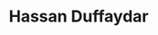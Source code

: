 # Hassan Duffaydar
<!DOCTYPE html>
<html lang="en">

<head>
    <meta charset="UTF-8">
    <meta name="viewport" content="width=device-width, initial-scale=1.0">
    <title>My Portfolio</title>
    <link rel="icon" type="image/png" href="path/to/favicon.png">
    <style>
        /* Global Styles */
        * {
            box-sizing: border-box;
        }

        body {
            background-color: #30605a;
            color: #333;
            font-family: Arial, sans-serif;
            margin: 0;
            padding: 0;
            overflow-x: hidden;
        }

        .container {
            max-width: 1200px;
            margin: 0 auto;
            padding: 40px;
        }

        /* Header */
        header {
            display: flex;
            align-items: center;
            justify-content: space-between;
            margin-bottom: 60px;
        }

        header h1 {
            margin: 0;
            font-size: 36px;
        }

        .profile-picture {
            width: 320px;
            height: 320px;
            border-radius: 50%;
            background-color: #ddd;
            /* Replace with your profile picture */
            background-image: url('images/profilepic.jpeg');
            background-size: cover;
            background-position: center;
        }

        /* Navigation */
        nav ul {
            display: flex;
            justify-content: center;
            margin-bottom: 60px;
        }

        nav ul li {
            margin-right: 40px;
        }

        nav ul li a {
            text-decoration: none;
            color: #333;
            font-weight: bold;
            font-size: 20px;
            transition: color 0.3s ease-in-out;
        }

        nav ul li a:hover {
            color: #ff7f50;
        }

        /* Sections */
        section {
            margin-bottom: 80px;
            padding-top: 80px;
            position: relative;
        }

        .section-heading {
            margin-bottom: 40px;
            font-size: 32px;
            text-transform: uppercase;
        }

        .section-content {
            display: flex;
            flex-wrap: wrap;
            align-items: center;
            justify-content: space-between;
        }

        .section-content .left-column {
            flex: 1;
            max-width: 50%;
        }

        .section-content .right-column {
            flex: 1;
            max-width: 40%;
            margin-top: 40px;
        }

        .section-content img {
            max-width: 100%;
            border-radius: 4px;
            box-shadow: 0 4px 10px rgba(0, 0, 0, 0.1);
        }

        .section-content p {
            line-height: 1.6;
            margin-bottom: 20px;
        }

        /* Contact Form */
        .contact-form {
            max-width: 500px;
            margin: 0 auto;
            text-align: center;
            position: relative;
        }

        .contact-form input,
        .contact-form textarea {
            width: 100%;
            padding: 10px;
            margin-bottom: 20px;
            border: 1px solid #ccc;
            border-radius: 4px;
            font-size: 16px;
        }

        .contact-form button {
            display: inline-block;
            padding: 10px 20px;
            background-color: #ff7f50;
            color: #fff;
            border: none;
            border-radius: 4px;
            font-size: 16px;
            cursor: pointer;
            transition: background-color 0.3s ease-in-out;
        }

        .contact-form button:hover {
            background-color: #ff6347;
        }

        .success-message {
            display: none;
            color: green;
            font-weight: bold;
            position: absolute;
            bottom: -30px;
            left: 50%;
            transform: translateX(-50%);
        }

        /* Social Links */
        .social-links {
            text-align: center;
            margin-top: 60px;
        }

        .social-links a {
            display: inline-block;
            margin: 0 10px;
            text-decoration: none;
            color: #333;
            background-color: #eee;
            padding: 12px 20px;
            border-radius: 4px;
            transition: transform 0.3s ease-in-out;
        }

        .social-links a:hover {
            transform: translateY(-3px);
            box-shadow: 0 4px 10px rgba(0, 0, 0, 0.1);
        }

        /* Animations */
        @keyframes fade-in {
            0% {
                opacity: 0;
            }

            100% {
                opacity: 1;
            }
        }

        @keyframes slide-up {
            0% {
                transform: translateY(50px);
                opacity: 0;
            }

            100% {
                transform: translateY(0);
                opacity: 1;
            }
        }

        @keyframes slide-down {
            0% {
                transform: translateY(-50px);
                opacity: 0;
            }

            100% {
                transform: translateY(0);
                opacity: 1;
            }
        }

        @keyframes rotate {
            0% {
                transform: rotate(0);
            }

            100% {
                transform: rotate(360deg);
            }
        }
    </style>
</head>

<body>
    <div class="container">
        <header>
            <h1><img src="path/to/logo.png" alt="Logo" style="height: 40px;"></h1>
            <div class="profile-picture"></div>
        </header>

        <nav>
            <ul>
                <li><a href="#education">Education</a></li>
                <li><a href="#projects">Projects</a></li>
                <li><a href="#about">About Me</a></li>
            </ul>
        </nav>

        <section id="education">
            <h2 class="section-heading">Education</h2>
            <div class="section-content">
                <div class="left-column">
                    <h3>University Degree</h3>
                    <p>Lorem ipsum dolor sit amet, consectetur adipiscing elit. Sed euismod elit vel nibh efficitur
                        tincidunt. In hac habitasse platea dictumst.</p>
                </div>
                <div class="right-column">
                    <img src="path/to/education-image.jpg" alt="Education Image">
                </div>
            </div>
        </section>

        <section id="projects">
            <h2 class="section-heading">Projects</h2>
            <div class="section-content">
                <div class="left-column">
                    <h3>Project 1</h3>
                    <p>Lorem ipsum dolor sit amet, consectetur adipiscing elit. Sed euismod</p>
                </div
